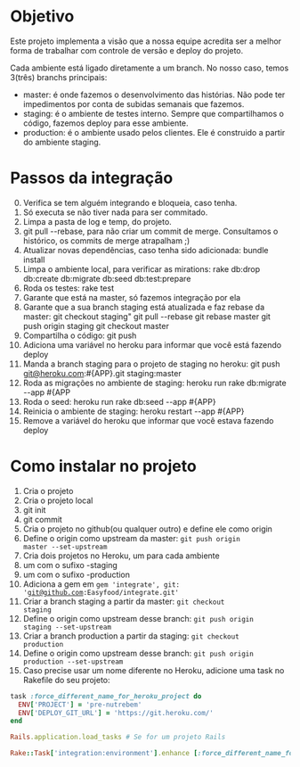 # Objetivo

Este projeto implementa a visão que a nossa equipe acredita ser a melhor forma de trabalhar com controle de versão e deploy do projeto.

Cada ambiente está ligado diretamente a um branch. No nosso caso, temos 3(três) branchs principais:

 * master: é onde fazemos o desenvolvimento das histórias. Não pode ter impedimentos por conta de subidas semanais que fazemos.
 * staging: é o ambiente de testes interno. Sempre que compartilhamos o código, fazemos deploy para esse ambiente.
 * production: é o ambiente usado pelos clientes. Ele é construido a partir do ambiente staging.

# Passos da integração

0. Verifica se tem alguém integrando e bloqueia, caso tenha.
1. Só executa se não tiver nada para ser commitado.
2. Limpa a pasta de log e temp, do projeto.
3. git pull --rebase, para não criar um commit de merge. Consultamos o histórico, os commits de merge atrapalham ;)
4. Atualizar novas dependências, caso tenha sido adicionada: bundle install
5. Limpa o ambiente local, para verificar as mirations: rake db:drop db:create db:migrate db:seed db:test:prepare
6. Roda os testes: rake test
7. Garante que está na master, só fazemos integração por ela
8. Garante que a sua branch staging está atualizada e faz rebase da master:
      git checkout staging"
      git pull --rebase
      git rebase master
      git push origin staging
      git checkout master
9. Compartilha o código: git push
10. Adiciona uma variável no heroku para informar que você está fazendo deploy
11. Manda a branch staging para o projeto de staging no heroku: git push git@heroku.com:#{APP}.git staging:master
12. Roda as migrações no ambiente de staging: heroku run rake db:migrate --app #{APP
13. Roda o seed: heroku run rake db:seed --app #{APP}
14. Reinicia o ambiente de staging: heroku restart --app #{APP}
15. Remove a variável do heroku que informar que você estava fazendo deploy

# Como instalar no projeto

1. Cria o projeto
  1. Cria o projeto local
  1. git init
  1. git commit
  1. Cria o projeto no github(ou qualquer outro) e define ele como origin
  1. Define o origin como upstream da master:  <code>git push origin master --set-upstream </code>
  1. Cria dois projetos no Heroku, um para cada ambiente
  1. um com o sufixo -staging
  1. um com o sufixo -production
1. Adiciona a gem em <code>gem 'integrate', git: 'git@github.com:Easyfood/integrate.git'</code>
1. Criar a branch staging a partir da master: <code>git checkout staging</code>
1. Define o origin como upstream desse branch: <code>git push origin staging --set-upstream </code>
1. Criar a branch production a partir da staging: <code>git checkout production</code>
1. Define o origin como upstream desse branch: <code>git push origin production --set-upstream </code>
1. Caso precise usar um nome diferente no Heroku, adicione uma task no Rakefile do seu projeto:
```rake
task :force_different_name_for_heroku_project do
  ENV['PROJECT'] = 'pre-nutrebem'
  ENV['DEPLOY_GIT_URL'] = 'https://git.heroku.com/'
end

Rails.application.load_tasks # Se for um projeto Rails

Rake::Task['integration:environment'].enhance [:force_different_name_for_heroku_project]
```
